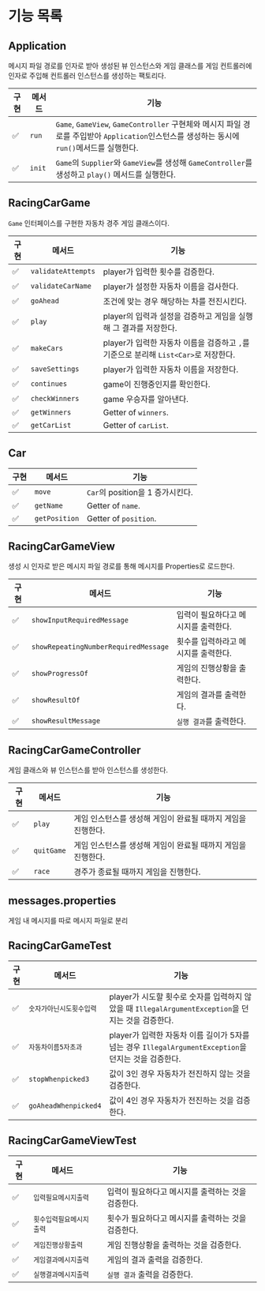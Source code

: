 # 기능 목록

## Application

메시지 파일 경로를 인자로 받아 생성된 뷰 인스턴스와 게임 클래스를 게임 컨트롤러에 인자로 주입해 컨트롤러 인스턴스를 생성하는 팩토리다.

| 구현                 | 메서드    | 기능                                                                                                      |
|--------------------|--------|---------------------------------------------------------------------------------------------------------|
| :white_check_mark: | `run`  | `Game`, `GameView`, `GameController` 구현체와 메시지 파일 경로를 주입받아 `Application`인스턴스를 생성하는 동시에 `run()`메서드를 실행한다. |
| :white_check_mark: | `init` | `Game`의 `Supplier`와 `GameView`를 생성해 `GameController`를 생성하고 `play()` 메서드를 실행한다.                          |

## RacingCarGame

`Game` 인터페이스를 구현한 자동차 경주 게임 클래스이다.

| 구현                 | 메서드                | 기능                                                        |
|--------------------|--------------------|-----------------------------------------------------------|
| :white_check_mark: | `validateAttempts` | player가 입력한 횟수를 검증한다.                                     |
| :white_check_mark: | `validateCarName`  | player가 설정한 자동차 이름을 검사한다.                                 |
| :white_check_mark: | `goAhead`          | 조건에 맞는 경우 해당하는 차를 전진시킨다.                                  |
| :white_check_mark: | `play`             | player의 입력과 설정을 검증하고 게임을 실행해 그 결과를 저장한다.                  |
| :white_check_mark: | `makeCars`         | player가 입력한 자동차 이름을 검증하고 `,`를 기준으로 분리해 `List<Car>`로 저장한다. |
| :white_check_mark: | `saveSettings`     | player가 입력한 자동차 이름을 저장한다.                                 |
| :white_check_mark: | `continues`        | game이 진행중인지를 확인한다.                                        |
| :white_check_mark: | `checkWinners`     | game 우승자를 알아낸다.                                           |
| :white_check_mark: | `getWinners`       | Getter of `winners`.                                      |
| :white_check_mark: | `getCarList`       | Getter of `carList`.                                      |

## Car

| 구현                 | 메서드           | 기능                        |
|--------------------|---------------|---------------------------|
| :white_check_mark: | `move`        | `Car`의 position을 1 증가시킨다. |
| :white_check_mark: | `getName`     | Getter of `name`.         |
| :white_check_mark: | `getPosition` | Getter of `position`.     |

## RacingCarGameView

생성 시 인자로 받은 메시지 파일 경로를 통해 메시지를 Properties로 로드한다.

| 구현                 | 메서드                                  | 기능                   |
|--------------------|--------------------------------------|----------------------|
| :white_check_mark: | `showInputRequiredMessage`           | 입력이 필요하다고 메시지를 출력한다. |
| :white_check_mark: | `showRepeatingNumberRequiredMessage` | 횟수를 입력하라고 메시지를 출력한다. |
| :white_check_mark: | `showProgressOf`                     | 게임의 진행상황을 출력한다.      |
| :white_check_mark: | `showResultOf`                       | 게임의 결과를 출력한다.        |
| :white_check_mark: | `showResultMessage`                  | `실행 결과`를 출력한다.       |

## RacingCarGameController

게임 클래스와 뷰 인스턴스를 받아 인스턴스를 생성한다.

| 구현                 | 메서드        | 기능                                 |
|--------------------|------------|------------------------------------|
| :white_check_mark: | `play`     | 게임 인스턴스를 생성해 게임이 완료될 때까지 게임을 진행한다. |
| :white_check_mark: | `quitGame` | 게임 인스턴스를 생성해 게임이 완료될 때까지 게임을 진행한다. |
| :white_check_mark: | `race`     | 경주가 종료될 때까지 게임을 진행한다.              |

## messages.properties

게임 내 메시지를 따로 메시지 파일로 분리

## RacingCarGameTest

| 구현                 | 메서드                  | 기능                                                                        |
|--------------------|----------------------|---------------------------------------------------------------------------|
| :white_check_mark: | `숫자가아닌시도횟수입력`        | player가 시도할 횟수로 숫자를 입력하지 않았을 때 `IllegalArgumentException`을 던지는 것을 검증한다.   |
| :white_check_mark: | `자동차이름5자초과`          | player가 입력한 자동차 이름 길이가 5자를 넘는 경우 `IllegalArgumentException`을 던지는 것을 검증한다. |
| :white_check_mark: | `stopWhenpicked3`    | 값이 3인 경우 자동차가 전진하지 않는 것을 검증한다.                                            |
| :white_check_mark: | `goAheadWhenpicked4` | 값이 4인 경우 자동차가 전진하는 것을 검증한다.                                               |

## RacingCarGameViewTest

| 구현                 | 메서드           |     | 기능                           |
|--------------------|---------------|:----|------------------------------|
| :white_check_mark: | `입력필요메시지출력`   |     | 입력이 필요하다고 메시지를 출력하는 것을 검증한다. |
| :white_check_mark: | `횟수입력필요메시지출력` |     | 횟수가 필요하다고 메시지를 출력하는 것을 검증한다. |
| :white_check_mark: | `게임진행상황출력`    |     | 게임 진행상황을 출력하는 것을 검증한다.       |
| :white_check_mark: | `게임결과메시지출력`   |     | 게임의 결과 출력을 검증한다.             |
| :white_check_mark: | `실행결과메시지출력`   |     | `실행 결과` 출력을 검증한다.            |

